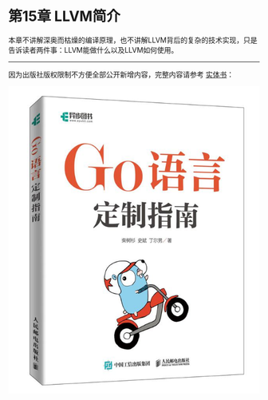 # 第15章 LLVM简介

​​本章不讲解深奥而枯燥的编译原理，也不讲解LLVM背后的复杂的技术实现，只是告诉读者两件事：LLVM能做什么以及LLVM如何使用。

---

因为出版社版权限制不方便全部公开新增内容，完整内容请参考 [实体书](https://www.epubit.com/bookDetails?id=UBc86f749c1eb7)：

[![](../cover.jpg)](https://www.epubit.com/bookDetails?id=UBc86f749c1eb7)
